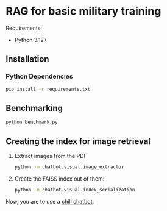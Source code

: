 # RAG for basic military training

Requirements:
- Python 3.12+

## Installation

### Python Dependencies

```bash
pip install -r requirements.txt
```

## Benchmarking

```bash
python benchmark.py
```


## Creating the index for image retrieval

1. Extract images from the PDF
    ```bash
   python -m chatbot.visual.image_extractor
   ```
2. Create the FAISS index out of them:
   ```bash
   python -m chatbot.visual.index_serialization
   ```

Now, you are to use a [chill chatbot](./chatbot/chill_chatbot.py).